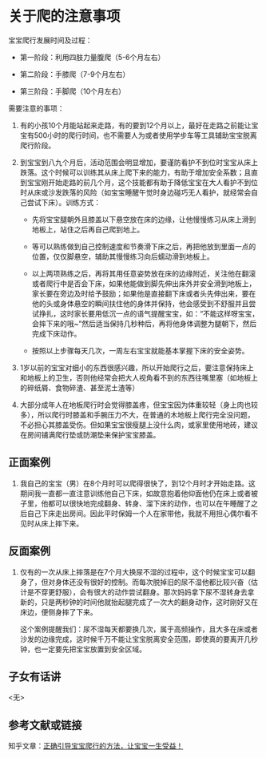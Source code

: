 # 关于爬的注意事项

宝宝爬行发展时间及过程：

- 第一阶段：利用四肢力量腹爬（5-6个月左右）

- 第二阶段：手膝爬（7-9个月左右）

- 第三阶段：手脚爬（10个月左右）

需要注意的事项：

1. 有的小孩10个月能站起来走路，有的要到12个月以上，最好在走路之前能让宝宝有500小时的爬行时间，也不需要人为或者使用学步车等工具辅助宝宝脱离爬行阶段。
   
2. 到宝宝到八九个月后，活动范围会明显增加，要谨防看护不到位时宝宝从床上跌落。这个时候可以训练其从床上爬下来的能力，有助于增加安全系数；且直到宝宝刚开始走路的前几个月，这个技能都有助于降低宝宝在大人看护不到位时从床或沙发跌落的风险（如宝宝睡醒午觉时身边碰巧无人看护，就经常会自己尝试下床）。训练方式：
   
   - 先将宝宝腿朝外且膝盖以下悬空放在床的边缘，让他慢慢练习从床上滑到地板上，站住之后再自己爬到地上。
   - 等可以熟练做到自己控制速度和节奏滑下床之后，再把他放到里面一点的位置，仅仅脚悬空，辅助其慢慢练习向后蠕动滑到地板上。
   - 以上两项熟练之后，再将其用任意姿势放在床的边缘附近，关注他在翻滚或者爬行中是否会下床，如果他能做到脚先伸出床外并安全滑到地板上，家长要在旁边及时给予鼓励；如果他是直接翻下床或者头先伸出来，要在他的头或身体悬空的瞬间扶住他的身体并保持，他会感受到不舒服并且尝试挣扎，这时家长要用低沉一点的语气提醒宝宝，如：“不能这样呀宝宝，会摔下来的哦~”然后适当保持几秒种后，再将他身体调整为腿朝下，然后完成下床动作。
  
   - 按照以上步骤每天几次，一周左右宝宝就能基本掌握下床的安全姿势。

3. 1岁以前的宝宝对细小的东西很感兴趣，所以开始爬行之后，要注意保持床上和地板上的卫生，否则他经常会把大人视角看不到的东西往嘴里塞（如地板上的碎纸屑、食物碎渣、甚至泥土渣等）
4. 大部分成年人在地板爬行时会觉得膝盖疼，但宝宝因为体重较轻（身上肉也较多），所以爬行时膝盖和手腕压力不大，在普通的木地板上爬行完全没问题，不必担心其膝盖受伤。但如果宝宝很瘦腿上没什么肉，或家里使用地砖，建议在房间铺满爬行垫或防潮垫来保护宝宝膝盖。


<!-- 添加正面案例（不超过3个），如没有则标记为<无>占位符 -->
## 正面案例
1. 我自己的宝宝（男）在8个月时可以爬得很快了，到12个月时才开始走路。这期间我一直都一直注意训练他自己下床，如故意抱着他仰面他仍在床上或者被子里，他都可以很快地完成翻身、转身、溜下床的动作，也可以在午睡醒了之后自己下床走出房间。因此平时保姆一个人在家带他，我就不用担心偶尔看不见时从床上摔下来。
   
<!-- 添加反面案例（不超过3个），如没有则标记<无>占位符 -->
## 反面案例
1. 仅有的一次从床上摔落是在7个月大换尿不湿的过程中，这个时候宝宝可以翻身了，但对身体还没有很好的控制。而每次脱掉旧的尿不湿他都比较兴奋（估计是不穿更舒服），会有很大的动作尝试翻身。那次妈妈拿下尿不湿转身去拿新的，只是两秒钟的时间他就抬起腿完成了一次大的翻身动作，这时刚好又在床边，便侧身摔了下来。

    这个案例提醒我们：尿不湿每天都要换几次，属于高频操作，且大多在床或者沙发的边缘完成，这时候千万不能让宝宝脱离安全范围，即使真的要离开几秒钟，也一定要先把宝宝放置到安全区域。
   
   
## 子女有话讲
<无>

## 参考文献或链接
知乎文章：[正确引导宝宝爬行的方法，让宝宝一生受益！](https://zhuanlan.zhihu.com/p/27297912)
